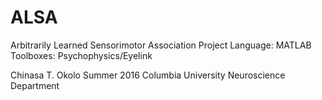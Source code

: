 # ALSA
Arbitrarily Learned Sensorimotor Association Project
Language: MATLAB
Toolboxes: Psychophysics/Eyelink

Chinasa T. Okolo
Summer 2016
Columbia University
Neuroscience Department
